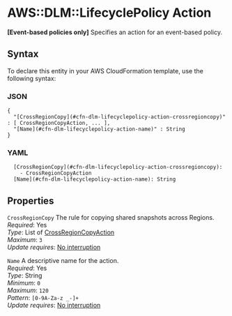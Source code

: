 # AWS::DLM::LifecyclePolicy Action<a name="aws-properties-dlm-lifecyclepolicy-action"></a>

 **\[Event\-based policies only\]** Specifies an action for an event\-based policy\.

## Syntax<a name="aws-properties-dlm-lifecyclepolicy-action-syntax"></a>

To declare this entity in your AWS CloudFormation template, use the following syntax:

### JSON<a name="aws-properties-dlm-lifecyclepolicy-action-syntax.json"></a>

```
{
  "[CrossRegionCopy](#cfn-dlm-lifecyclepolicy-action-crossregioncopy)" : [ CrossRegionCopyAction, ... ],
  "[Name](#cfn-dlm-lifecyclepolicy-action-name)" : String
}
```

### YAML<a name="aws-properties-dlm-lifecyclepolicy-action-syntax.yaml"></a>

```
  [CrossRegionCopy](#cfn-dlm-lifecyclepolicy-action-crossregioncopy): 
    - CrossRegionCopyAction
  [Name](#cfn-dlm-lifecyclepolicy-action-name): String
```

## Properties<a name="aws-properties-dlm-lifecyclepolicy-action-properties"></a>

`CrossRegionCopy`  <a name="cfn-dlm-lifecyclepolicy-action-crossregioncopy"></a>
The rule for copying shared snapshots across Regions\.  
*Required*: Yes  
*Type*: List of [CrossRegionCopyAction](aws-properties-dlm-lifecyclepolicy-crossregioncopyaction.md)  
*Maximum*: `3`  
*Update requires*: [No interruption](https://docs.aws.amazon.com/AWSCloudFormation/latest/UserGuide/using-cfn-updating-stacks-update-behaviors.html#update-no-interrupt)

`Name`  <a name="cfn-dlm-lifecyclepolicy-action-name"></a>
A descriptive name for the action\.  
*Required*: Yes  
*Type*: String  
*Minimum*: `0`  
*Maximum*: `120`  
*Pattern*: `[0-9A-Za-z _-]+`  
*Update requires*: [No interruption](https://docs.aws.amazon.com/AWSCloudFormation/latest/UserGuide/using-cfn-updating-stacks-update-behaviors.html#update-no-interrupt)